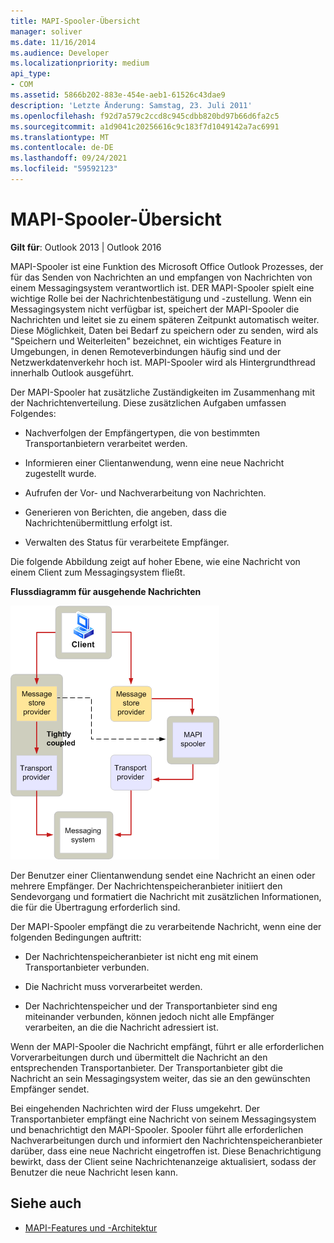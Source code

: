 ```yaml
---
title: MAPI-Spooler-Übersicht
manager: soliver
ms.date: 11/16/2014
ms.audience: Developer
ms.localizationpriority: medium
api_type:
- COM
ms.assetid: 5866b202-883e-454e-aeb1-61526c43dae9
description: 'Letzte Änderung: Samstag, 23. Juli 2011'
ms.openlocfilehash: f92d7a579c2ccd8c945cdbb820bd97b66d6fa2c5
ms.sourcegitcommit: a1d9041c20256616c9c183f7d1049142a7ac6991
ms.translationtype: MT
ms.contentlocale: de-DE
ms.lasthandoff: 09/24/2021
ms.locfileid: "59592123"
---
```

# <a name="mapi-spooler-overview"></a>MAPI-Spooler-Übersicht
  
**Gilt für**: Outlook 2013 | Outlook 2016 
  
MAPI-Spooler ist eine Funktion des Microsoft Office Outlook Prozesses, der für das Senden von Nachrichten an und empfangen von Nachrichten von einem Messagingsystem verantwortlich ist. DER MAPI-Spooler spielt eine wichtige Rolle bei der Nachrichtenbestätigung und -zustellung. Wenn ein Messagingsystem nicht verfügbar ist, speichert der MAPI-Spooler die Nachrichten und leitet sie zu einem späteren Zeitpunkt automatisch weiter. Diese Möglichkeit, Daten bei Bedarf zu speichern oder zu senden, wird als "Speichern und Weiterleiten" bezeichnet, ein wichtiges Feature in Umgebungen, in denen Remoteverbindungen häufig sind und der Netzwerkdatenverkehr hoch ist. MAPI-Spooler wird als Hintergrundthread innerhalb Outlook ausgeführt.
  
Der MAPI-Spooler hat zusätzliche Zuständigkeiten im Zusammenhang mit der Nachrichtenverteilung. Diese zusätzlichen Aufgaben umfassen Folgendes:
  
- Nachverfolgen der Empfängertypen, die von bestimmten Transportanbietern verarbeitet werden.
    
- Informieren einer Clientanwendung, wenn eine neue Nachricht zugestellt wurde.
    
- Aufrufen der Vor- und Nachverarbeitung von Nachrichten.
    
- Generieren von Berichten, die angeben, dass die Nachrichtenübermittlung erfolgt ist.
    
- Verwalten des Status für verarbeitete Empfänger.
    
Die folgende Abbildung zeigt auf hoher Ebene, wie eine Nachricht von einem Client zum Messagingsystem fließt.
  
**Flussdiagramm für ausgehende Nachrichten**
  
![Flussdiagramm für ausgehende Nachrichten](media/amapi_46.gif "Flussdiagramm für ausgehende Nachrichten")
  
Der Benutzer einer Clientanwendung sendet eine Nachricht an einen oder mehrere Empfänger. Der Nachrichtenspeicheranbieter initiiert den Sendevorgang und formatiert die Nachricht mit zusätzlichen Informationen, die für die Übertragung erforderlich sind.
  
Der MAPI-Spooler empfängt die zu verarbeitende Nachricht, wenn eine der folgenden Bedingungen auftritt:
  
- Der Nachrichtenspeicheranbieter ist nicht eng mit einem Transportanbieter verbunden.
    
- Die Nachricht muss vorverarbeitet werden.
    
- Der Nachrichtenspeicher und der Transportanbieter sind eng miteinander verbunden, können jedoch nicht alle Empfänger verarbeiten, an die die Nachricht adressiert ist.
    
Wenn der MAPI-Spooler die Nachricht empfängt, führt er alle erforderlichen Vorverarbeitungen durch und übermittelt die Nachricht an den entsprechenden Transportanbieter. Der Transportanbieter gibt die Nachricht an sein Messagingsystem weiter, das sie an den gewünschten Empfänger sendet.
  
Bei eingehenden Nachrichten wird der Fluss umgekehrt. Der Transportanbieter empfängt eine Nachricht von seinem Messagingsystem und benachrichtigt den MAPI-Spooler. Spooler führt alle erforderlichen Nachverarbeitungen durch und informiert den Nachrichtenspeicheranbieter darüber, dass eine neue Nachricht eingetroffen ist. Diese Benachrichtigung bewirkt, dass der Client seine Nachrichtenanzeige aktualisiert, sodass der Benutzer die neue Nachricht lesen kann.
  
## <a name="see-also"></a>Siehe auch

- [MAPI-Features und -Architektur](mapi-features-and-architecture.md)

